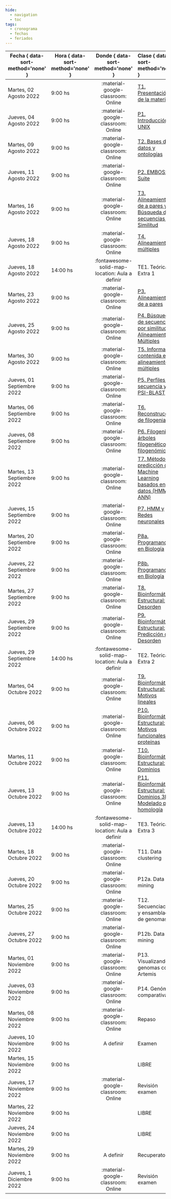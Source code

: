 ```yaml
---
hide: 
  - navigation
  - toc
tags:
  - cronograma
  - fechas
  - feriados
---
```



| Fecha  { data-sort-method='none' }     | Hora  { data-sort-method='none' }   | Donde  { data-sort-method='none' }                                 | Clase  { data-sort-method='none' }      | Tipo  { data-sort-method='none' }                              | Docente { data-sort-method='none' } | 
| ----------- | -------- | :-------------------------------------: | :----------- | :---------------------------------- | :------ |
| Martes, 02 Agosto 2022 | 9:00 hs |	:material-google-classroom: Online | [T1. Presentación de la materia](/2022_introduccion_bioinformatica/teoricas/1-Teorica-Uno/) | :fontawesome-solid-brain: Teórica |	F. Agüero |
| Jueves, 04 Agosto 2022 | 9:00 hs |	:material-google-classroom: Online | [P1. Introducción a UNIX](/2022_introduccion_bioinformatica/practicos/TP01_Linux/) | :fontawesome-solid-hammer: Práctica |	A. Ricci |
| Martes, 09 Agosto 2022 | 9:00 hs |	:material-google-classroom: Online | [T2. Bases de datos y ontologías](/2022_introduccion_bioinformatica/teoricas/2-Teorica-Dos/) | :fontawesome-solid-brain: Teórica |	F. Agüero |
| Jueves, 11 Agosto 2022 | 9:00 hs |	:material-google-classroom: Online | [P2. EMBOSS Suite](/2022_introduccion_bioinformatica/practicos/TP02_EMBOSS/) | :fontawesome-solid-hammer: Práctica |	A. Ricci |
| Martes, 16 Agosto 2022 | 9:00 hs |	:material-google-classroom: Online | [T3. Alineamientos de a pares y Búsqueda de secuencias por Similitud](/2022_introduccion_bioinformatica/teoricas/3-Teorica-Tres/) | :fontawesome-solid-brain: Teórica |	F. Agüero |
| Jueves, 18 Agosto 2022 | 9:00 hs |	:material-google-classroom: Online | [T4. Alineamientos múltiples](/2022_introduccion_bioinformatica/teoricas/4-Teorica-Cuatro/) | :fontawesome-solid-brain: Teórica |	F. Agüero |
| Jueves, 18 Agosto 2022 | 14:00 hs |	:fontawesome-solid-map-location: Aula a definir | TE1. Teórica Extra 1 | :fontawesome-solid-brain: Teórica |	F. Agüero |
| Martes, 23 Agosto 2022 | 9:00 hs |	:material-google-classroom: Online | [P3. Alineamientos de a pares](/2022_introduccion_bioinformatica/practicos/TP03_Alineamientos/) | :fontawesome-solid-hammer: Práctica |	H. García A |
| Jueves, 25 Agosto 2022 | 9:00 hs |	:material-google-classroom: Online | [P4. Búsqueda de secuencias por similitud y Alineamientos Múltiples](/2022_introduccion_bioinformatica/practicos/TP04_Busqueda_por_similitud/) | :fontawesome-solid-hammer: Práctica |	H. García A |
| Martes, 30 Agosto 2022 | 9:00 hs |	:material-google-classroom: Online | [T5. Información contenida en alineamientos múltiples](/2022_introduccion_bioinformatica/teoricas/5-Teorica-Cinco/) | :fontawesome-solid-brain: Teórica |	M. Nielsen |
| Jueves, 01 Septiembre 2022 | 9:00 hs |	:material-google-classroom: Online | [P5. Perfiles de secuencia y PSI-BLAST](/2022_introduccion_bioinformatica/practicos/TP05_PSI-BLAST/) | :fontawesome-solid-hammer: Práctica |	H. García A |
| Martes, 06 Septiembre 2022 | 9:00 hs |	:material-google-classroom: Online | [T6. Reconstrucción de filogenias](/2022_introduccion_bioinformatica/teoricas/6-Teorica-Seis/) | :fontawesome-solid-brain: Teórica |	F. Agüero |
| Jueves, 08 Septiembre 2022 | 9:00 hs |	:material-google-classroom: Online | [P6. Filogenias, árboles filogenéticos y filogenómica](/2022_introduccion_bioinformatica/practicos/TP06_Filogenia/) | :fontawesome-solid-hammer: Práctica |	J. Glavina |
| Martes, 13 Septiembre 2022 | 9:00 hs |	:material-google-classroom: Online | [T7. Métodos de predicción de Machine Learning basados en datos (HMM y ANN)](/2022_introduccion_bioinformatica/teoricas/7-Teorica-Siete/) | :fontawesome-solid-brain: Teórica |	M. Nielsen |
| Jueves, 15 Septiembre 2022 | 9:00 hs |	:material-google-classroom: Online | [P7. HMM y Redes neuronales](/2022_introduccion_bioinformatica/practicos/TP07_HMM_ANN/) | :fontawesome-solid-hammer: Práctica |	H. García A. |
| Martes, 20 Septiembre 2022 | 9:00 hs |	:material-google-classroom: Online | [P8a. Programando en Biología](/2022_introduccion_bioinformatica/practicos/TP08a_R/) | :fontawesome-solid-hammer: Práctica |	A. Ricci |
| Jueves, 22 Septiembre 2022 | 9:00 hs |	:material-google-classroom: Online | [P8b. Programando en Biología](/2022_introduccion_bioinformatica/practicos/TP08b_R/) | :fontawesome-solid-hammer: Práctica |	A. Ricci |
| Martes, 27 Septiembre 2022 | 9:00 hs |	:material-google-classroom: Online | [T8. Bioinformática Estructural: Desorden](/2022_introduccion_bioinformatica/teoricas/8-Teorica-Ocho/)| :fontawesome-solid-brain: Teórica |	L. Chemes |
| Jueves, 29 Septiembre 2022 | 9:00 hs |	:material-google-classroom: Online | [P9. Bioinformática Estructural: Predicción de Desorden](/2022_introduccion_bioinformatica/practicos/TP09_Desorden/) | :fontawesome-solid-hammer: Práctica |	J. Glavina |
| Jueves, 29 Septiembre 2022 | 14:00 hs | :fontawesome-solid-map-location: Aula a definir| TE2. Teórica Extra 2 | :fontawesome-solid-brain: Teórica | L. Chemes |
| Martes, 04 Octubre 2022 | 9:00 hs |	:material-google-classroom: Online | [T9. Bioinformática Estructural: Motivos lineales](/2022_introduccion_bioinformatica/teoricas/9-Teorica-Nueve/) | :fontawesome-solid-brain: Teórica |	L. Chemes |
| Jueves, 06 Octubre 2022 | 9:00 hs |	:material-google-classroom: Online | [P10. Bioinformática Estructural: Motivos funcionales en proteínas](/2022_introduccion_bioinformatica/practicos/TP10_Motivos/) | :fontawesome-solid-hammer: Práctica |	J. Glavina |
| Martes, 11 Octubre 2022 | 9:00 hs |	:material-google-classroom: Online | [T10. Bioinformática Estructural: Dominios](/2022_introduccion_bioinformatica/teoricas/10-Teorica-Diez/) | :fontawesome-solid-brain: Teórica |	L. Chemes |
| Jueves, 13 Octubre 2022 | 9:00 hs |	:material-google-classroom: Online | [P11. Bioinformática Estructural: Dominios 3D y Modelado por homología](/2022_introduccion_bioinformatica/practicos/TP11_Modelado_Por_Homologia/) | :fontawesome-solid-hammer: Práctica |	J. Glavina |
| Jueves, 13 Octubre 2022 | 14:00 hs |	:fontawesome-solid-map-location: Aula a definir| TE3. Teórica Extra 3 | :fontawesome-solid-brain: Teórica |	J. Glavina |
| Martes, 18 Octubre 2022 | 9:00 hs |	:material-google-classroom: Online | T11. Data clustering | :fontawesome-solid-brain: Teórica |	F. Agüero |
| Jueves, 20 Octubre 2022 | 9:00 hs |	:material-google-classroom: Online | P12a. Data mining | :fontawesome-solid-hammer: Práctica |	A. Ricci |
| Martes, 25 Octubre 2022 | 9:00 hs |	:material-google-classroom: Online | T12. Secuenciación y ensamblado de genomas | :fontawesome-solid-brain: Teórica |	F. Agüero |
| Jueves, 27 Octubre 2022 | 9:00 hs |	:material-google-classroom: Online | P12b. Data mining | :fontawesome-solid-hammer: Práctica |	A. Ricci |
| Martes, 01 Noviembre 2022 | 9:00 hs |	:material-google-classroom: Online | P13. Visualizando genomas con Artemis | :fontawesome-solid-hammer: Práctica |	J. Glavina |
| Jueves, 03 Noviembre 2022 | 9:00 hs |	:material-google-classroom: Online | P14. Genómica comparativa | :fontawesome-solid-hammer: Práctica |	J. Glavina |
| Martes, 08 Noviembre 2022 | 9:00 hs |	:material-google-classroom: Online | Repaso | :fontawesome-solid-brain: Teórica |	F. Agüero<br>L. Chemes<br> M. Nielsen |
| Jueves, 10 Noviembre 2022 | 9:00 hs |	A definir | Examen | |	F. Agüero<br>L. Chemes<br> M. Nielsen |
| Martes, 15 Noviembre 2022 | 9:00 hs |	 | LIBRE | | |
| Jueves, 17 Noviembre 2022 | 9:00 hs |	:material-google-classroom: Online | Revisión examen | |	F. Agüero<br>L. Chemes<br> M. Nielsen |
| Martes, 22 Noviembre 2022 | 9:00 hs |	 | LIBRE | | |
| Jueves, 24 Noviembre 2022 | 9:00 hs |	 | LIBRE | | |
| Martes, 29 Noviembre 2022 | 9:00 hs |	A definir | Recuperatorio | |	F. Agüero<br>L. Chemes<br> M. Nielsen |
| Jueves, 1 Diciembre 2022 | 9:00 hs |	:material-google-classroom: Online | Revisión examen | |	F. Agüero<br>L. Chemes<br> M. Nielsen |
 <!-- 

| Fecha  { data-sort-method='none' }     | Hora  { data-sort-method='none' }   | Donde  { data-sort-method='none' }                                 | Clase  { data-sort-method='none' }      | Tipo  { data-sort-method='none' }                              | Docente { data-sort-method='none' } | 
|:-------:|:-------------:|:---------:|:------------:|:----------:|:--------------|
|05/08/2021 |  9 - 13hs| :material-google-classroom: Zoom | Teórica 1 | [T1. Presentación de la materia](/introduccion-bioinformatica/teoricas/teorica1/) | F. Agüero |
|           | 14 - 18hs|  :material-google-classroom: Zoom | Práctico 1| [TP N°1. Introducción a UNIX](/introduccion-bioinformatica/TPs/Unix/)	| L. Bracco |
|12/08/2021 |  9 - 13hs|  :material-google-classroom: Zoom | Teórica |	[T2. Bases de datos. Ontologías.](/introduccion-bioinformatica/teoricas/teorica2/)	| F. Agüero |
|           | 14 - 18hs|  :material-google-classroom: Zoom | Práctico| [TP N°2. EMBOSS Suite](/introduccion-bioinformatica/TPs/EMBOSS/) | L. Bracco |
|19/08/2021 |  9 - 13hs|  :material-google-classroom: Zoom | Teórica |	[T3. Alineamientos de a pares y Búsqueda de secuencias por Similitud](/introduccion-bioinformatica/teoricas/teorica3/) |	F. Agüero |
|           | 14 - 18hs|  :material-google-classroom: Zoom | Teórica |	[T4. Alineamientos múltiples](/introduccion-bioinformatica/teoricas/teorica4/)	| F. Agüero |
|26/08/2021 |  9 - 13hs|  :material-google-classroom: Zoom | Práctico |	[TP N°3. Alineamientos de secuencias de a pares](/introduccion-bioinformatica/TPs/alineamiento_pares/) | H. García A. |
|           | 14 - 18hs|  :material-google-classroom: Zoom | Práctico |	[TP N°4. Búsqueda de secuencias por similitud y Alineamientos Múltiples](/introduccion-bioinformatica/TPs/busqueda_secuencias/) | H. García A. |
|02/09/2021 |  9 - 13hs|  :material-google-classroom: Zoom | Teórica |	[T5. Información contenida en alineamientos múltiples](/introduccion-bioinformatica/teoricas/teorica5/) |	M. Nielsen |
|           | 14 - 18hs|  :material-google-classroom: Zoom | Práctico |	[TP N°5. Perfiles de secuencia y PSI-BLAST](/introduccion-bioinformatica/TPs/PSI-BLAST/) |	H. García A |
|09/09/2021 |  9 - 13hs|  :material-google-classroom: Zoom | Teórica | [T6. Reconstrucción de filogenias](/introduccion-bioinformatica/teoricas/teorica6/)	| F. Agüero |
|           | 14 - 18hs|  :material-google-classroom: Zoom | Práctico |	[TP N°6. Filogenias, árboles filogenéticos y filogenómica](/introduccion-bioinformatica/TPs/Filogenia/) |	J. Glavina |
|16/09/2021 |  9 - 13hs|  :material-google-classroom: Zoom | Teórica |	[T7. Métodos de predicción de Machine Learning basados en datos (HMM y ANN)](/introduccion-bioinformatica/teoricas/teorica7/)	 | M. Nielsen |
|           | 14 - 18hs|  :material-google-classroom: Zoom | Práctico |	[TP N°7. HMM y Redes neuronales](/introduccion-bioinformatica/TPs/HMM-ANN/)	| H. García A. | 
|23/09/2021 |  9 - 13hs|  :material-google-classroom: Zoom | Práctico |	[TP N°8. Programando en Biología](/introduccion-bioinformatica/TPs/IntroR/)	| L. Bracco |
|           | 14 - 18hs|  :material-google-classroom: Zoom | Práctico |	[TP N°8. Programando en Biología](/introduccion-bioinformatica/TPs/IntroR/)	| L. Bracco |
|30/09/2021 |  9 - 13hs|  :material-google-classroom: Zoom | Teórica |	[T8. Bioinformática Estructural: Desorden](/introduccion-bioinformatica/teoricas/teorica8/) |	L. Chemes |
|           | 14 - 18hs|  :material-google-classroom: Zoom | Práctico |	[TP N°9. Predicción de Desorden](/introduccion-bioinformatica/TPs/Regiones-flexibles/)	| J. Glavina |
|07/10/2021 |  9 - 13hs |  :material-google-classroom: Zoom | Teórica |	[T9. Bioinformática Estructural:  Motivos lineales](/introduccion-bioinformatica/teoricas/teorica9/) |	L. Chemes |
|           | 14 - 18hs|  :material-google-classroom: Zoom | Práctico |	[TP N°10. Motivos Lineales en proteínas](/introduccion-bioinformatica/TPs/Motivos_Lineales/) |	J. Glavina |
|14/10/2021 |  9 - 13hs|  :material-google-classroom: Zoom | Teórica |	[T10. Bioinformática Estructural: Dominios](/introduccion-bioinformatica/teoricas/teorica10/) |	L. Chemes |
|           | 14 - 18hs|  :material-google-classroom: Zoom | Práctico | [TP N°11. Dominios Proteicos](/introduccion-bioinformatica/TPs/Modelado_Por_Homologia) |	J. Glavina |
|21/10/2021 |  9 - 13hs|  :material-google-classroom: Zoom | Teórica |	[T11. Data clustering](/introduccion-bioinformatica/teoricas/teorica11/)	| F. Agüero |
|           | 14 - 18hs|  :material-google-classroom: Zoom | Práctico |	[TP N°12. Data Mining](/introduccion-bioinformatica/TPs/DataMining/)	| L. Bracco |
|28/10/2021 |  9 - 13hs|  :material-google-classroom: Zoom | Teórica | [T12. Secuenciación y ensamblado de genomas](/introduccion-bioinformatica/teoricas/teorica12/) |	F. Agüero |
|           | 14 - 18hs|  :material-google-classroom: Zoom | Práctico |	[TP N°12. Data mining](/introduccion-bioinformatica/TPs/DataMining/)    | L. Bracco |
|04/11/2021 |  9 - 13hs|          | LIBRE                            |           |
|           | 14 - 18hs|  :material-google-classroom: Zoom | Práctico |	[TP N°13. Mapeo de secuencias](/introduccion-bioinformatica/TPs/Short-Read-Mapping/) |	I. Carri |
|11/11/2021 |  9 - 13hs|          |	REPASO	                         |F. Agüero, L. Chemes , M. Nielsen |
|           | 14 - 18hs|  :material-google-classroom: Zoom | Práctico |	[TP N°14. Genómica comparativa](/introduccion-bioinformatica/TPs/Genomica-Comparativa/) |	I. Carri |
|18/11/2021 |  9 - 13hs|         | | LIBRE ||	
|       	| 14 - 18hs|         | |	EXAMEN	                         |F. Agüero, L. Chemes , M. Nielsen |
|25/11/2021 |  9 - 13hs|        |  | LIBRE                            |           |
|           | 14 - 18hs|         | |	REVISION EXAMEN                  |F. Agüero, L. Chemes , M. Nielsen |
|02/12/2021 |  9 - 13hs|         | | LIBRE                            |           |
|           | 14 - 18hs|         | |	EXAMEN RECUPERATORIO             |F. Agüero, L. Chemes , M. Nielsen |
|09/12/2021 |  9 - 13hs|         | | LIBRE                            |           |
|           | 14 - 18hs|         | |	REVISION EXAMEN                  |F. Agüero , L. Chemes , M. Nielsen |

-->